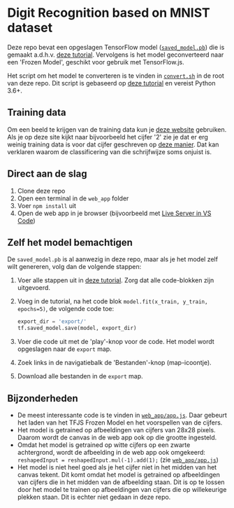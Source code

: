 # Digit Recognition based on MNIST dataset

Deze repo bevat een opgeslagen TensorFlow model ([`saved_model.pb`](./saved_model.pb)) die is gemaakt a.d.h.v. [deze tutorial](https://colab.research.google.com/github/tensorflow/docs/blob/master/site/en/tutorials/quickstart/beginner.ipynb). Vervolgens is het model geconverteerd naar een 'Frozen Model', geschikt voor gebruik met TensorFlow.js.

Het script om het model te converteren is te vinden in [`convert.sh`](./convert.sh) in de root van deze repo. Dit script is gebaseerd op [deze tutorial](https://www.tensorflow.org/js/tutorials/conversion/import_saved_model) en vereist Python 3.6+.

## Training data

Om een beeld te krijgen van de training data kun je [deze website](https://observablehq.com/@davidalber/mnist-browser) gebruiken. Als je op deze site kijkt naar bijvoorbeeld het cijfer '2' zie je dat er erg weinig training data is voor dat cijfer geschreven op [deze manier](https://github.com/curio-lesmateriaal/mnist-digit-recognition/assets/2738114/ec70d9cd-75be-40cf-83cf-61e703b9bbef). Dat kan verklaren waarom de classificering van die schrijfwijze soms onjuist is.

## Direct aan de slag

1. Clone deze repo
2. Open een terminal in de `web_app` folder
3. Voer `npm install` uit
4. Open de web app in je browser (bijvoorbeeld met [Live Server in VS Code](https://marketplace.visualstudio.com/items?itemName=ritwickdey.LiveServer))

## Zelf het model bemachtigen

De `saved_model.pb` is al aanwezig in deze repo, maar als je het model zelf wilt genereren, volg dan de volgende stappen:

1. Voer alle stappen uit in [deze tutorial](https://colab.research.google.com/github/tensorflow/docs/blob/master/site/en/tutorials/quickstart/beginner.ipynb). Zorg dat alle code-blokken zijn uitgevoerd.
2. Voeg in de tutorial, na het code blok `model.fit(x_train, y_train, epochs=5)`, de volgende code toe:

    ```python
    export_dir = 'export/'
    tf.saved_model.save(model, export_dir)
    ```

3. Voer die code uit met de 'play'-knop voor de code. Het model wordt opgeslagen naar de `export` map.
4. Zoek links in de navigatiebalk de 'Bestanden'-knop (map-icoontje).
5. Download alle bestanden in de `export` map.

## Bijzonderheden

- De meest interessante code is te vinden in [`web_app/app.js`](./web_app/app.js). Daar gebeurt het laden van het TFJS Frozen Model en het voorspellen van de cijfers.
- Het model is getrained op afbeeldingen van cijfers van 28x28 pixels. Daarom wordt de canvas in de web app ook op die grootte ingesteld.
- Omdat het model is getrained op witte cijfers op een zwarte achtergrond, wordt de afbeelding in de web app ook omgekeerd: `reshapedInput = reshapedInput.mul(-1).add(1);` (zie [`web_app/app.js`](./web_app/app.js))
- Het model is niet heel goed als je het cijfer niet in het midden van het canvas tekent. Dit komt omdat het model is getrained op afbeeldingen van cijfers die in het midden van de afbeelding staan. Dit is op te lossen door het model te trainen op afbeeldingen van cijfers die op willekeurige plekken staan. Dit is echter niet gedaan in deze repo.

